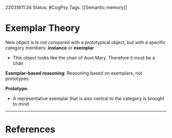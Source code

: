 22031611:34
Status:  #CogPsy 
Tags: [[Semantic memory]]

# Exemplar Theory

New object is Is not compared with a prototypical object, but with a specific category members: **instance** or **exemplar**
- This object looks like the chair of Aunt Mary. Therefore it must be a chair

**Exemplar-based reasoning**: Reasoning based on exemplars, not prototypes.

**Prototype**:
- A representative exemplar that is also central to the category is brought to mind

---
# References